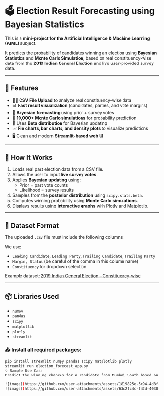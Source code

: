 # 🗳️ Election Result Forecasting using Bayesian Statistics

This is a **mini-project for the Artificial Intelligence & Machine Learning (AIML)** subject.

It predicts the probability of candidates winning an election using **Bayesian Statistics** and **Monte Carlo Simulation**, based on real constituency-wise data from the **2019 Indian General Election** and live user-provided survey data.

---

## 📌 Features

- 🧑‍💼 **CSV File Upload** to analyze real constituency-wise data
- 📊 **Past result visualization** (candidates, parties, and vote margins)
- 🎯 **Bayesian forecasting** using prior + survey votes
- 🔁 **10,000+ Monte Carlo simulations** for probability prediction
- 🧠 Uses **Beta distribution** for Bayesian updating
- 📈 **Pie charts, bar charts, and density plots** to visualize predictions
- 🖥️ Clean and modern **Streamlit-based web UI**

---

## 🚀 How It Works

1. Loads real past election data from a CSV file.
2. Allows the user to input **live survey votes**.
3. Applies **Bayesian updating** using:
   - Prior = past vote counts  
   - Likelihood = survey results
4. Samples from the **posterior distribution** using `scipy.stats.beta`.
5. Computes winning probability using **Monte Carlo simulations**.
6. Displays results using **interactive graphs** with Plotly and Matplotlib.

---

## 🧾 Dataset Format

The uploaded `.csv` file must include the following columns:


We use:
- `Leading Candidate`, `Leading Party`, `Trailing Candidate`, `Trailing Party`
- `Margin, Status` (be careful of the comma in this column name)
- `Constituency` for dropdown selection

Example dataset: [2019 Indian General Election – Constituency-wise](https://www.kaggle.com/datasets/vignesh9147/2019-indian-general-election-constituencywise)

---

## 📦 Libraries Used

- `numpy`
- `pandas`
- `scipy`
- `matplotlib`
- `plotly`
- `streamlit`

### 📥 Install all required packages:

```bash
pip install streamlit numpy pandas scipy matplotlib plotly
streamlit run election_forecast_app.py
💡 Sample Use Case
Predict the winning chances for a candidate from Mumbai South based on past results and a new survey of 100 people.

![image](https://github.com/user-attachments/assets/1819825e-5c94-4d8f-b2b0-898853c1b42f)
![image](https://github.com/user-attachments/assets/63c2fc4c-f42d-4030-bba5-c7bb7ec62d25)

